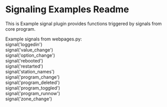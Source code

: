 Signaling Examples Readme
====

This is Example signal plugin provides functions triggered by signals from core program.  

Example signals from webpages.py:  
  signal('loggedin')  
  signal('value_change')  
  signal('option_change')  
  signal('rebooted')  
  signal('restarted')  
  signal('station_names')  
  signal('program_change')  
  signal('program_deleted')  
  signal('program_toggled')  
  signal('program_runnow')  
  signal('zone_change')